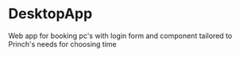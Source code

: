 # DesktopApp
Web app for booking pc's with login form and component tailored to Princh's needs for choosing time
